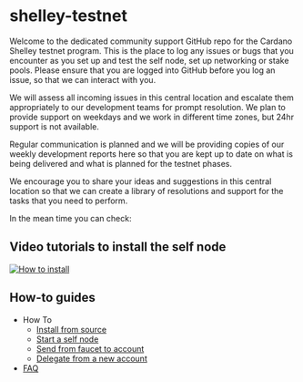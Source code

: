 # shelley-testnet

Welcome to the dedicated community support GitHub repo for the Cardano Shelley testnet program. This is the place to log any issues or bugs that you encounter as you set up and test the self node, set up networking or stake pools. Please ensure that you are logged into GitHub before you log an issue, so that we can interact with you. 

We will assess all incoming issues in this central location and escalate them appropriately to our development teams for prompt resolution. We plan to provide support on weekdays and we work in different time zones, but 24hr support is not available.

Regular communication is planned and we will be providing copies of our weekly development reports here so that you are kept up to date on what is being delivered and what is planned for the testnet phases.

We encourage you to share your ideas and suggestions in this central location so that we can create a library of resolutions and support for the tasks that you need to perform.

In the mean time you can check:

## Video tutorials to install the self node 

[![How to install](http://img.youtube.com/vi/dhri33gWdgU/0.jpg)](https://www.youtube.com/playlist?list=PLnPTB0CuBOBzHmIMplX6BT6F3tzKOSFG5 "Shelley Testnet self node")

## How-to guides

- How To
  - [Install from source](https://github.com/input-output-hk/shelley-testnet/wiki/How-to-install-from-source)
  - [Start a self node](https://github.com/input-output-hk/shelley-testnet/wiki/How-to-start-a-self-node)
  - [Send from faucet to account](https://github.com/input-output-hk/shelley-testnet/wiki/How-to-send-money-from-the-faucet-to-an-account-address)
  - [Delegate from a new account](https://github.com/input-output-hk/shelley-testnet/wiki/How-to-delegate-from-a-new-account)
- [FAQ](https://github.com/input-output-hk/shelley-testnet/wiki/Shelley-Testnet-Support)
